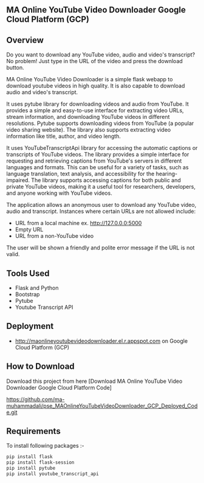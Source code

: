 ## MA Online YouTube Video Downloader Google Cloud Platform (GCP)

## Overview
Do you want to download any YouTube video, audio and video's transcript? No problem! Just type in the URL of the video and press the download button.

MA Online YouTube Video Downloader is a simple flask webapp to download youtube videos in high quality. It is also capable to download audio and video's transcript.

It uses pytube library for downloading videos and audio from YouTube.
It provides a simple and easy-to-use interface for extracting video URLs, stream information, and downloading YouTube videos in different resolutions. 
Pytube supports downloading videos from YouTube (a popular video sharing website). 
The library also supports extracting video information like title, author, and video length.


It uses YouTubeTranscriptApi library for accessing the automatic captions or transcripts of YouTube videos. 
The library provides a simple interface for requesting and retrieving captions from YouTube's servers in different languages and formats.
This can be useful for a variety of tasks, such as language translation, text analysis, and accessibility for the hearing-impaired. 
The library supports accessing captions for both public and private YouTube videos, making it a useful tool for researchers, developers, and anyone working with YouTube videos.


The application allows an anonymous user to download any YouTube video, audio and transcript. Instances where certain URLs are not allowed include:
- URL from a local machine ex. http://127.0.0.0:5000
- Empty URL
- URL from a non-YouTube video

The user will be shown a friendly and polite error message if the URL is not valid.

## Tools Used

- Flask and Python
- Bootstrap
- Pytube
- Youtube Transcript API

## Deployment

- http://maonlineyoutubevideodownloader.el.r.appspot.com on Google Cloud Platform (GCP)


## How to Download

Download this project from here [Download MA Online YouTube Video Downloader Google Cloud Platform Code]

https://github.com/ma-muhammadali/pse_MAOnlineYouTubeVideoDownloader_GCP_Deployed_Code.git

## Requirements

To install following packages :-

```bash
pip install flask
pip install flask-session
pip install pytube
pip install youtube_transcript_api
```
